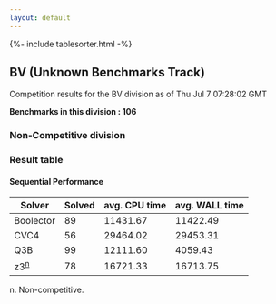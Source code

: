 ```yaml
---
layout: default
---
```

{%- include tablesorter.html -%}

##  BV (Unknown Benchmarks Track)

Competition results for the BV division as of Thu Jul 7 07:28:02 GMT

**Benchmarks in this division : 106** 

###  Non-Competitive division 
### Result table
 




#### Sequential Performance
<table id="unknown" class="result sorted">
<thead>
<tr>
<th class="center">Solver</th>
<th class="center">Solved</th>
<th class="center">avg. CPU time </th>
<th class="center">avg. WALL time </th>
</tr>
</thead>
<tr>
<td>Boolector</td>
<td class="right">89</td>
<td class="right">11431.67</td>
<td class="right">11422.49</td>
</tr>
<tr>
<td>CVC4</td>
<td class="right">56</td>
<td class="right">29464.02</td>
<td class="right">29453.31</td>
</tr>
<tr>
<td>Q3B</td>
<td class="right">99</td>
<td class="right">12111.60</td>
<td class="right">4059.43</td>
</tr>
<tr>
<td>z3<SUP><a href="#fn">n</a></SUP>
</td>
<td class="right">78</td>
<td class="right">16721.33</td>
<td class="right">16713.75</td>
</tr>
</table>
<span id="fn"> n. Non-competitive.</span>



